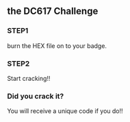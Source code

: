 ## the DC617 Challenge

### STEP1 
burn the HEX file on to your badge. 

### STEP2
Start cracking!!

### Did you crack it?
You will receive a unique code if you do!!
